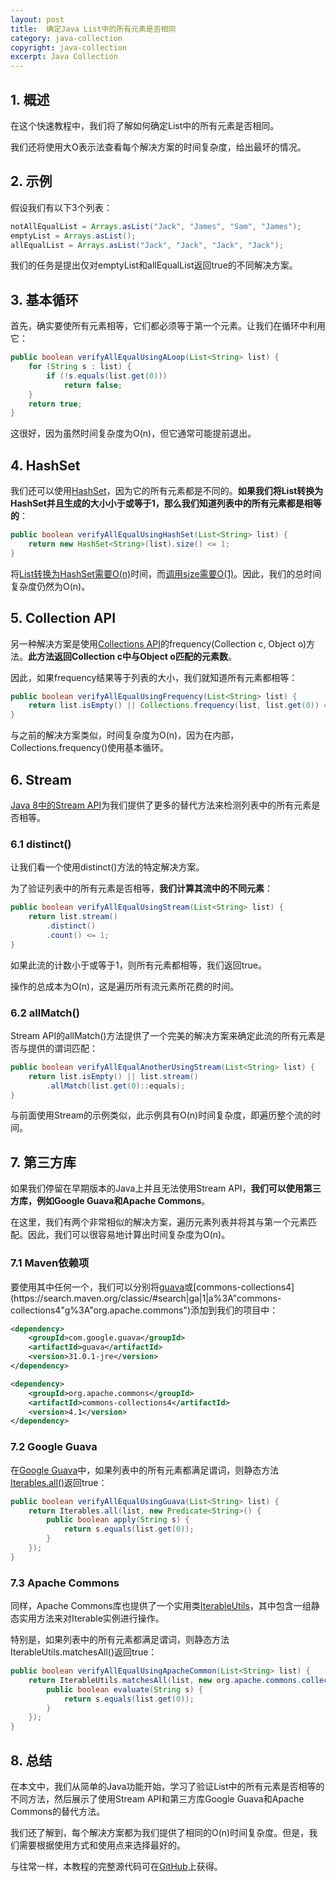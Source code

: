 ```yaml
---
layout: post
title:  确定Java List中的所有元素是否相同
category: java-collection
copyright: java-collection
excerpt: Java Collection
---
```


## 1. 概述

在这个快速教程中，我们将了解如何确定List中的所有元素是否相同。

我们还将使用大O表示法查看每个解决方案的时间复杂度，给出最坏的情况。

## 2. 示例

假设我们有以下3个列表：

```java
notAllEqualList = Arrays.asList("Jack", "James", "Sam", "James");
emptyList = Arrays.asList();
allEqualList = Arrays.asList("Jack", "Jack", "Jack", "Jack");
```

我们的任务是提出仅对emptyList和allEqualList返回true的不同解决方案。

## 3. 基本循环

首先，确实要使所有元素相等，它们都必须等于第一个元素。让我们在循环中利用它：

```java
public boolean verifyAllEqualUsingALoop(List<String> list) {
    for (String s : list) {
        if (!s.equals(list.get(0)))
            return false;
    }
    return true;
}
```

这很好，因为虽然时间复杂度为O(n)，但它通常可能提前退出。

## 4. HashSet

我们还可以使用[HashSet](https://www.baeldung.com/java-hashset)，因为它的所有元素都是不同的。**如果我们将List转换为HashSet并且生成的大小小于或等于1，那么我们知道列表中的所有元素都是相等的**：

```java
public boolean verifyAllEqualUsingHashSet(List<String> list) {
    return new HashSet<String>(list).size() <= 1;
}
```

将[List转换为HashSet需要O(n)](https://www.baeldung.com/java-collections-complexity)时间，而[调用size需要O(1)](https://www.baeldung.com/java-collections-complexity)。因此，我们的总时间复杂度仍然为O(n)。

## 5. Collection API

另一种解决方案是使用[Collections API](https://www.baeldung.com/java-collections)的frequency(Collection c, Object o)方法。**此方法返回Collection c中与Object o匹配的元素数**。

因此，如果frequency结果等于列表的大小，我们就知道所有元素都相等：

```java
public boolean verifyAllEqualUsingFrequency(List<String> list) {
    return list.isEmpty() || Collections.frequency(list, list.get(0)) == list.size();
}
```

与之前的解决方案类似，时间复杂度为O(n)，因为在内部，Collections.frequency()使用基本循环。

## 6. Stream

[Java 8中的Stream API](https://www.baeldung.com/java-8-streams)为我们提供了更多的替代方法来检测列表中的所有元素是否相等。

### 6.1 distinct()

让我们看一个使用distinct()方法的特定解决方案。

为了验证列表中的所有元素是否相等，**我们计算其流中的不同元素**：

```java
public boolean verifyAllEqualUsingStream(List<String> list) {
    return list.stream()
        .distinct()
        .count() <= 1;
}
```

如果此流的计数小于或等于1，则所有元素都相等，我们返回true。

操作的总成本为O(n)，这是遍历所有流元素所花费的时间。

### 6.2 allMatch()

Stream API的allMatch()方法提供了一个完美的解决方案来确定此流的所有元素是否与提供的谓词匹配：

```java
public boolean verifyAllEqualAnotherUsingStream(List<String> list) {
    return list.isEmpty() || list.stream()
        .allMatch(list.get(0)::equals);
}
```

与前面使用Stream的示例类似，此示例具有O(n)时间复杂度，即遍历整个流的时间。

## 7. 第三方库

如果我们停留在早期版本的Java上并且无法使用Stream API，**我们可以使用第三方库，例如Google Guava和Apache Commons**。

在这里，我们有两个非常相似的解决方案，遍历元素列表并将其与第一个元素匹配。因此，我们可以很容易地计算出时间复杂度为O(n)。

### 7.1 Maven依赖项

要使用其中任何一个，我们可以分别将[guava](https://search.maven.org/classic/#search|ga|1|g%3A"com.google.guava"a%3A"guava")或[commons-collections4](https://search.maven.org/classic/#search|ga|1|a%3A"commons-collections4"g%3A"org.apache.commons")添加到我们的项目中：

```xml
<dependency>
    <groupId>com.google.guava</groupId>
    <artifactId>guava</artifactId>
    <version>31.0.1-jre</version>
</dependency>
```

```xml
<dependency>
    <groupId>org.apache.commons</groupId>
    <artifactId>commons-collections4</artifactId>
    <version>4.1</version>
</dependency>
```

### 7.2 Google Guava

在[Google Guava](https://www.baeldung.com/guava-filter-and-transform-a-collection)中，如果列表中的所有元素都满足谓词，则静态方法[Iterables.all()](https://www.baeldung.com/guava-filter-and-transform-a-collection)返回true：

```java
public boolean verifyAllEqualUsingGuava(List<String> list) {
    return Iterables.all(list, new Predicate<String>() {
        public boolean apply(String s) {
            return s.equals(list.get(0));
        }
    });
}
```

### 7.3 Apache Commons

同样，Apache Commons库也提供了一个实用类[IterableUtils](https://commons.apache.org/proper/commons-collections/apidocs/org/apache/commons/collections4/IterableUtils.html)，其中包含一组静态实用方法来对Iterable实例进行操作。

特别是，如果列表中的所有元素都满足谓词，则静态方法IterableUtils.matchesAll()返回true：

```java
public boolean verifyAllEqualUsingApacheCommon(List<String> list) {
    return IterableUtils.matchesAll(list, new org.apache.commons.collections4.Predicate<String>() {
        public boolean evaluate(String s) {
            return s.equals(list.get(0));
        }
    });
}
```

## 8. 总结

在本文中，我们从简单的Java功能开始，学习了验证List中的所有元素是否相等的不同方法，然后展示了使用Stream API和第三方库Google Guava和Apache Commons的替代方法。

我们还了解到，每个解决方案都为我们提供了相同的O(n)时间复杂度。但是，我们需要根据使用方式和使用点来选择最好的。

与往常一样，本教程的完整源代码可在[GitHub](https://github.com/tuyucheng7/taketoday-tutorial4j/tree/master/java-core-modules/java-collections-list-3)上获得。
